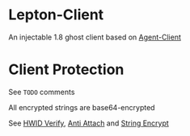 # Lepton-Client
An injectable 1.8 ghost client based on [Agent-Client](https://github.com/aestheticalll/agent)

# Client Protection
See ```TODO``` comments 

All encrypted strings are base64-encrypted

See [HWID Verify](src/main/java/cn/matrixaura/lepton/protect/impl/HWIDProtection.java), [Anti Attach](src/main/java/cn/matrixaura/lepton/protect/impl/AntiAttachProtection.java) and [String Encrypt](src/main/java/cn/matrixaura/lepton/util/string/StringUtils.java)